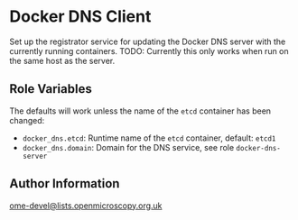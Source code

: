 Docker DNS Client
=================

Set up the registrator service for updating the Docker DNS server with the currently running containers.
TODO: Currently this only works when run on the same host as the server.

Role Variables
--------------

The defaults will work unless the name of the `etcd` container has been changed:

- `docker_dns.etcd`: Runtime name of the `etcd` container, default: `etcd1`
- `docker_dns.domain`: Domain for the DNS service, see role `docker-dns-server`

Author Information
------------------

ome-devel@lists.openmicroscopy.org.uk
